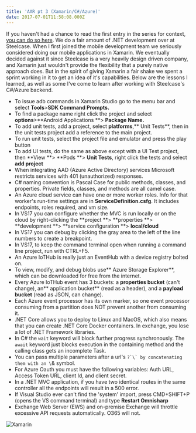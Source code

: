 ```yaml
---
title: 'AAR pt 3 (Xamarin/C#/Azure)'
date: 2017-07-01T11:58:08.000Z
---
```

If you haven't had a chance to read the first entry in the series for context, [you can do so here](/post/after-action-review-aar/). We do a fair amount of .NET development over at Steelcase.  When I first joined the mobile development team we seriously considered doing our mobile applications in Xamarin.  We eventually decided against it since Steelcase is a very heavily design driven company, and Xamarin just wouldn't provide the flexibility that a purely native approach does.  But in the spirit of giving Xamarin a fair shake we spent a sprint working in it to get an idea of it's capabilities.  Below are the lessons I learned, as well as some I've come to learn after working with Steelcase's C#/Azure backend. 

* To issue adb commands in Xamarin Studio go to the menu bar and select **Tools**>**SDK Command Prompts.**
* To find a package name right click the project and select **options**>**Android Applications **> **Package Name.**
* To add unit tests, add a project, select **platforms**,** Unit Tests**, then in the unit tests project add a reference to the main project.
* To run unit tests, select the project file and emulator and press the play button
* To add UI tests, do the same as above except with a UI Test project, then **View **> **Pods **> **Unit Tests**, right click the tests and select **add project**
* When integrating AAD (Azure Active Directory) services Microsoft restricts services with 401 (unauthorized) responses.
* C# naming convention is Pascal Case for public methods, classes, and properties.  Private fields, classes, and methods are all camel case.
* An Azure cloud service can have one or more worker roles.  Info for that worker's run-time settings are in **ServiceDefinition.csfg**.  It includes endpoints, roles required, and vm size.
* In VS17 you can configure whether the MVC is run locally or on the cloud by right-clicking the **project **> **properties **> **development **> **service configuration **> **local/cloud**
* In VS17 you can debug by clicking the gray area to the left of the line numbers to create a breakpoint.
* In VS17, to keep the command terminal open when running a command line project, run with CTRL+F5.
* An Azure IoTHub is really just an EventHub with a device registry bolted on.
* To view, modify, and debug blobs use** Azure Storage Explorer**, which can be downloaded for free from the internet.
* Every Azure IoTHub event has 3 buckets: a **properties bucket** (can't change), an** application bucket** (read as a header), and a **payload bucket** (read as JSON, can change).
* Each Azure event processor has its own marker, so one event processor consuming from a partition does NOT prevent another from consuming it.
* .NET Core allows you to deploy to Linux and MacOS, which also means that you can create .NET Core Docker containers.  In exchange, you lose a lot of .NET Framework libraries.
* In C# the `wait` keyword will block further progress synchronously.  The `await` keyword just blocks execution in the containing method and the calling class gets an incomplete Task.
* You can pass multiple parameters after a url's ``?`\` by concatenating them with an \``& symbol.
* For Azure Oauth you must have the following variables: Auth URL, Access Token URL, client Id, and client secret.
* In a .NET MVC application, if you have two identical routes in the same controller all the endpoints will result in a 500 error.
* If Visual Studio ever can't find the 'system' import, press CMD+SHIFT+P (opens the VS command terminal) and type **Restart Omnisharp**
* Exchange Web Server (EWS) and on-premise Exchange will throttle excessive API requests automatically.  O365 will not.


![Xamarin](/blog-v3/assets/xamarin.jpg)
